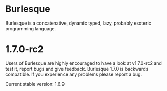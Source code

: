 Burlesque
=========

Burlesque is a concatenative, dynamic typed, lazy, probably esoteric programming language.

1.7.0-rc2
=========

Users of Burlesque are highly encouraged to have a look at v1.7.0-rc2 and test it, report bugs and give feedback.
Burlesque 1.7.0 is backwards compatible. If you experience any problems please report a bug.

Current stable version: 1.6.9
